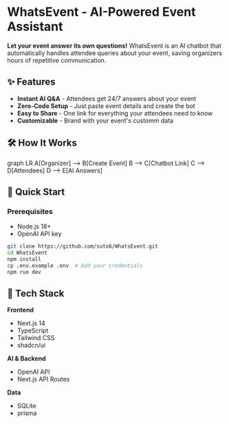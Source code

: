 #  WhatsEvent - AI-Powered Event Assistant


**Let your event answer its own questions!** WhatsEvent is an AI chatbot that automatically handles attendee queries about your event, saving organizers hours of repetitive communication.

## ✨ Features

- **Instant AI Q&A** - Attendees get 24/7 answers about your event
- **Zero-Code Setup** - Just paste event details and create the bot
- **Easy to Share** -  One link for everything your attendees need to know
- **Customizable** - Brand with your event's customm data

## 🛠 How It Works
graph LR
    A[Organizer] --> B[Create Event]
    B --> C[Chatbot Link]
    C --> D[Attendees]
    D --> E[AI Answers]


## 🏁 Quick Start
### Prerequisites
- Node.js 18+
- OpenAI API key

```bash
git clone https://github.com/suto6/WhatsEvent.git
cd WhatsEvent
npm install
cp .env.example .env  # Add your credentials
npm run dev
```
## 🤖 Tech Stack

**Frontend**  
- Next.js 14  
- TypeScript  
- Tailwind CSS  
- shadcn/ui  

**AI & Backend**  
- OpenAI API  
- Next.js API Routes  

**Data**  
- SQLite  
- prisma  
